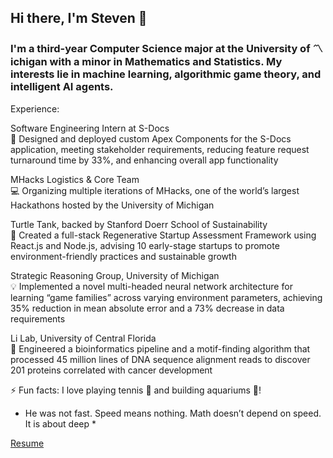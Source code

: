 ## Hi there, I'm Steven 👋

<!--
**stevenzp/stevenzp** is a ✨ _special_ ✨ repository because its `README.md` (this file) appears on your GitHub profile.

Here are some ideas to get you started:

- 🔭 I’m currently working on ...
- 🌱 I’m currently learning ...
- 👯 I’m looking to collaborate on ...
- 🤔 I’m looking for help with ...
- 💬 Ask me about ...
- 📫 How to reach me: ...
- 😄 Pronouns: ...
- ⚡ Fun fact: ...
-->

### I'm a third-year Computer Science major at the University of 〽️ichigan with a minor in Mathematics and Statistics. My interests lie in machine learning, algorithmic game theory, and intelligent AI agents. 

Experience:   	    

Software Engineering Intern at S-Docs 	    
  🔧 Designed and deployed custom Apex Components for the S-Docs application, meeting stakeholder requirements, reducing feature request turnaround time by 33%, and enhancing overall app functionality

MHacks Logistics & Core Team	    
  💻 Organizing multiple iterations of MHacks, one of the world’s largest Hackathons hosted by the University of Michigan 

Turtle Tank, backed by Stanford Doerr School of Sustainability	    
  🌱 Created a full-stack Regenerative Startup Assessment Framework using React.js and Node.js, advising 10 early-stage startups to promote environment-friendly practices and sustainable growth

Strategic Reasoning Group, University of Michigan	    
  💡 Implemented a novel multi-headed neural network architecture for learning “game families” across varying environment parameters, achieving 35% reduction in mean absolute error and a 73% decrease in data requirements

Li Lab, University of Central Florida	    
  🧬 Engineered a bioinformatics pipeline and a motif-finding algorithm that processed 45 million lines of DNA sequence alignment reads to discover 201 proteins correlated with cancer development

⚡ Fun facts: I love playing tennis 🎾 and building aquariums 🐠!

* He was not fast. Speed means nothing. Math doesn’t depend on speed. It is about deep *

[Resume](https://drive.google.com/file/d/1MSZ4lnnoo0axsTZl-oN3dPVsHBkA_Qqt/view?usp=sharing)

